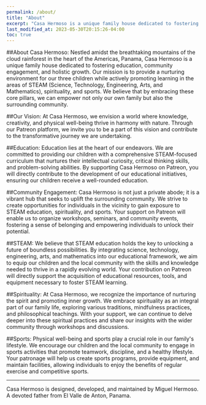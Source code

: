```yaml
---
permalink: /about/
title: "About"
excerpt: "Casa Hermoso is a unique family house dedicated to fostering education."
last_modified_at: 2023-05-30T20:15:26-04:00
toc: true
---
```


##About Casa Hermoso:
Nestled amidst the breathtaking mountains of the cloud rainforest in the heart of the Americas, Panama, Casa Hermoso is a unique family house dedicated to fostering education, community engagement, and holistic growth. Our mission is to provide a nurturing environment for our three children while actively promoting learning in the areas of STEAM (Science, Technology, Engineering, Arts, and Mathematics), spirituality, and sports. We believe that by embracing these core pillars, we can empower not only our own family but also the surrounding community.

##Our Vision:
At Casa Hermoso, we envision a world where knowledge, creativity, and physical well-being thrive in harmony with nature. Through our Patreon platform, we invite you to be a part of this vision and contribute to the transformative journey we are undertaking.

##Education:
Education lies at the heart of our endeavors. We are committed to providing our children with a comprehensive STEAM-focused curriculum that nurtures their intellectual curiosity, critical thinking skills, and problem-solving abilities. By supporting Casa Hermoso on Patreon, you will directly contribute to the development of our educational initiatives, ensuring our children receive a well-rounded education.

##Community Engagement:
Casa Hermoso is not just a private abode; it is a vibrant hub that seeks to uplift the surrounding community. We strive to create opportunities for individuals in the vicinity to gain exposure to STEAM education, spirituality, and sports. Your support on Patreon will enable us to organize workshops, seminars, and community events, fostering a sense of belonging and empowering individuals to unlock their potential.

##STEAM:
We believe that STEAM education holds the key to unlocking a future of boundless possibilities. By integrating science, technology, engineering, arts, and mathematics into our educational framework, we aim to equip our children and the local community with the skills and knowledge needed to thrive in a rapidly evolving world. Your contribution on Patreon will directly support the acquisition of educational resources, tools, and equipment necessary to foster STEAM learning.

##Spirituality:
At Casa Hermoso, we recognize the importance of nurturing the spirit and promoting inner growth. We embrace spirituality as an integral part of our family life, exploring various traditions, mindfulness practices, and philosophical teachings. With your support, we can continue to delve deeper into these spiritual practices and share our insights with the wider community through workshops and discussions.

##Sports:
Physical well-being and sports play a crucial role in our family's lifestyle. We encourage our children and the local community to engage in sports activities that promote teamwork, discipline, and a healthy lifestyle. Your patronage will help us create sports programs, provide equipment, and maintain facilities, allowing individuals to enjoy the benefits of regular exercise and competitive sports.

---

Casa Hermoso is designed, developed, and maintained by Miguel Hermoso. A devoted father from El Valle de Anton, Panama.
